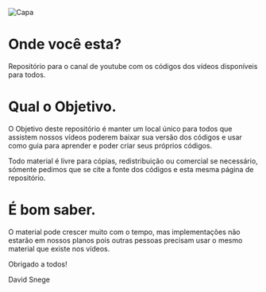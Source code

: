 ![Capa](http://davidsnege.com/wp-content/uploads/2019/09/logo_escuro_full-300x68.png)

# Onde você esta? 

Repositório para o canal de youtube com os códigos dos vídeos disponíveis para todos.

# Qual o Objetivo.

O Objetivo deste repositório é manter um local único para todos que assistem nossos vídeos poderem baixar sua versão dos códigos e usar como guia para aprender e poder criar seus próprios códigos.

Todo material é livre para cópias, redistribuição ou comercial se necessário, sómente pedimos que se cite a fonte dos códigos e esta mesma página de repositório.

# É bom saber.

O material pode crescer muito com o tempo, mas implementações não estarão em nossos planos pois outras pessoas precisam usar o mesmo material que existe nos vídeos.

Obrigado a todos!

David Snege
